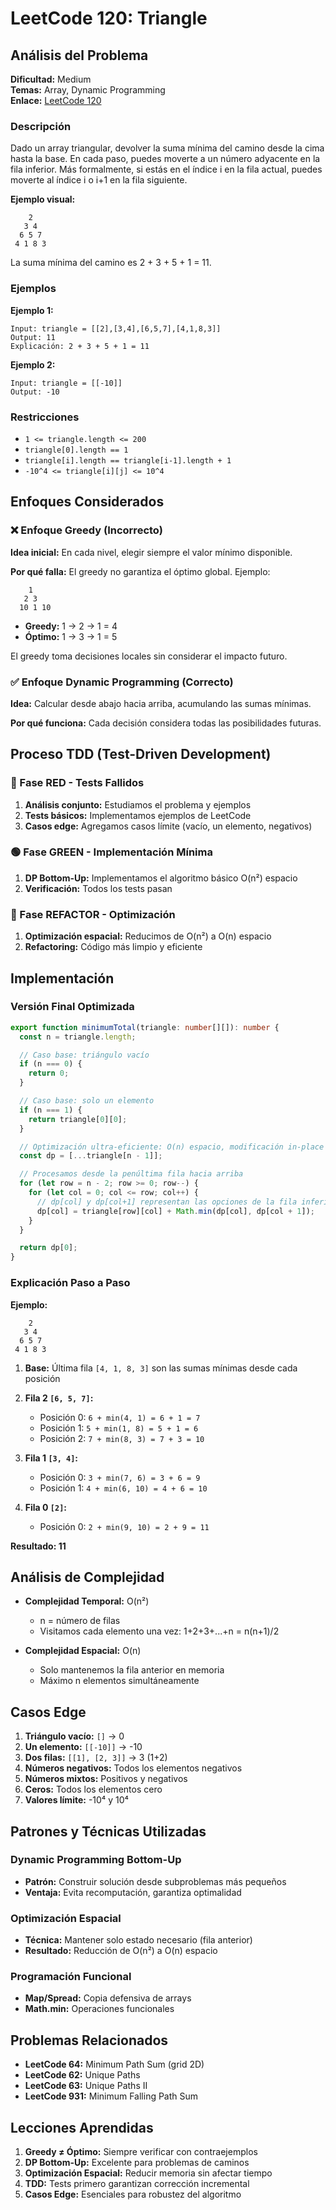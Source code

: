 # LeetCode 120: Triangle

## Análisis del Problema

**Dificultad:** Medium  
**Temas:** Array, Dynamic Programming  
**Enlace:** [LeetCode 120](https://leetcode.com/problems/triangle/)

### Descripción

Dado un array triangular, devolver la suma mínima del camino desde la cima hasta la base. En cada paso, puedes moverte a un número adyacente en la fila inferior. Más formalmente, si estás en el índice i en la fila actual, puedes moverte al índice i o i+1 en la fila siguiente.

**Ejemplo visual:**

```
    2
   3 4
  6 5 7
 4 1 8 3
```

La suma mínima del camino es 2 + 3 + 5 + 1 = 11.

### Ejemplos

**Ejemplo 1:**

```
Input: triangle = [[2],[3,4],[6,5,7],[4,1,8,3]]
Output: 11
Explicación: 2 + 3 + 5 + 1 = 11
```

**Ejemplo 2:**

```
Input: triangle = [[-10]]
Output: -10
```

### Restricciones

- `1 <= triangle.length <= 200`
- `triangle[0].length == 1`
- `triangle[i].length == triangle[i-1].length + 1`
- `-10^4 <= triangle[i][j] <= 10^4`

## Enfoques Considerados

### ❌ Enfoque Greedy (Incorrecto)

**Idea inicial:** En cada nivel, elegir siempre el valor mínimo disponible.

**Por qué falla:** El greedy no garantiza el óptimo global. Ejemplo:

```
    1
   2 3
  10 1 10
```

- **Greedy:** 1 → 2 → 1 = 4
- **Óptimo:** 1 → 3 → 1 = 5

El greedy toma decisiones locales sin considerar el impacto futuro.

### ✅ Enfoque Dynamic Programming (Correcto)

**Idea:** Calcular desde abajo hacia arriba, acumulando las sumas mínimas.

**Por qué funciona:** Cada decisión considera todas las posibilidades futuras.

## Proceso TDD (Test-Driven Development)

### 🔴 Fase RED - Tests Fallidos

1. **Análisis conjunto:** Estudiamos el problema y ejemplos
2. **Tests básicos:** Implementamos ejemplos de LeetCode
3. **Casos edge:** Agregamos casos límite (vacío, un elemento, negativos)

### 🟢 Fase GREEN - Implementación Mínima

1. **DP Bottom-Up:** Implementamos el algoritmo básico O(n²) espacio
2. **Verificación:** Todos los tests pasan

### 🔵 Fase REFACTOR - Optimización

1. **Optimización espacial:** Reducimos de O(n²) a O(n) espacio
2. **Refactoring:** Código más limpio y eficiente

## Implementación

### Versión Final Optimizada

```typescript
export function minimumTotal(triangle: number[][]): number {
  const n = triangle.length;

  // Caso base: triángulo vacío
  if (n === 0) {
    return 0;
  }

  // Caso base: solo un elemento
  if (n === 1) {
    return triangle[0][0];
  }

  // Optimización ultra-eficiente: O(n) espacio, modificación in-place
  const dp = [...triangle[n - 1]];

  // Procesamos desde la penúltima fila hacia arriba
  for (let row = n - 2; row >= 0; row--) {
    for (let col = 0; col <= row; col++) {
      // dp[col] y dp[col+1] representan las opciones de la fila inferior
      dp[col] = triangle[row][col] + Math.min(dp[col], dp[col + 1]);
    }
  }

  return dp[0];
}
```

### Explicación Paso a Paso

**Ejemplo:**

```
    2
   3 4
  6 5 7
 4 1 8 3
```

1. **Base:** Última fila `[4, 1, 8, 3]` son las sumas mínimas desde cada posición

2. **Fila 2 `[6, 5, 7]`:**

   - Posición 0: `6 + min(4, 1) = 6 + 1 = 7`
   - Posición 1: `5 + min(1, 8) = 5 + 1 = 6`
   - Posición 2: `7 + min(8, 3) = 7 + 3 = 10`

3. **Fila 1 `[3, 4]`:**

   - Posición 0: `3 + min(7, 6) = 3 + 6 = 9`
   - Posición 1: `4 + min(6, 10) = 4 + 6 = 10`

4. **Fila 0 `[2]`:**
   - Posición 0: `2 + min(9, 10) = 2 + 9 = 11`

**Resultado: 11**

## Análisis de Complejidad

- **Complejidad Temporal:** O(n²)

  - n = número de filas
  - Visitamos cada elemento una vez: 1+2+3+...+n = n(n+1)/2

- **Complejidad Espacial:** O(n)
  - Solo mantenemos la fila anterior en memoria
  - Máximo n elementos simultáneamente

## Casos Edge

1. **Triángulo vacío:** `[]` → 0
2. **Un elemento:** `[[-10]]` → -10
3. **Dos filas:** `[[1], [2, 3]]` → 3 (1+2)
4. **Números negativos:** Todos los elementos negativos
5. **Números mixtos:** Positivos y negativos
6. **Ceros:** Todos los elementos cero
7. **Valores límite:** -10⁴ y 10⁴

## Patrones y Técnicas Utilizadas

### Dynamic Programming Bottom-Up

- **Patrón:** Construir solución desde subproblemas más pequeños
- **Ventaja:** Evita recomputación, garantiza optimalidad

### Optimización Espacial

- **Técnica:** Mantener solo estado necesario (fila anterior)
- **Resultado:** Reducción de O(n²) a O(n) espacio

### Programación Funcional

- **Map/Spread:** Copia defensiva de arrays
- **Math.min:** Operaciones funcionales

## Problemas Relacionados

- **LeetCode 64:** Minimum Path Sum (grid 2D)
- **LeetCode 62:** Unique Paths
- **LeetCode 63:** Unique Paths II
- **LeetCode 931:** Minimum Falling Path Sum

## Lecciones Aprendidas

1. **Greedy ≠ Óptimo:** Siempre verificar con contraejemplos
2. **DP Bottom-Up:** Excelente para problemas de caminos
3. **Optimización Espacial:** Reducir memoria sin afectar tiempo
4. **TDD:** Tests primero garantizan corrección incremental
5. **Casos Edge:** Esenciales para robustez del algoritmo
